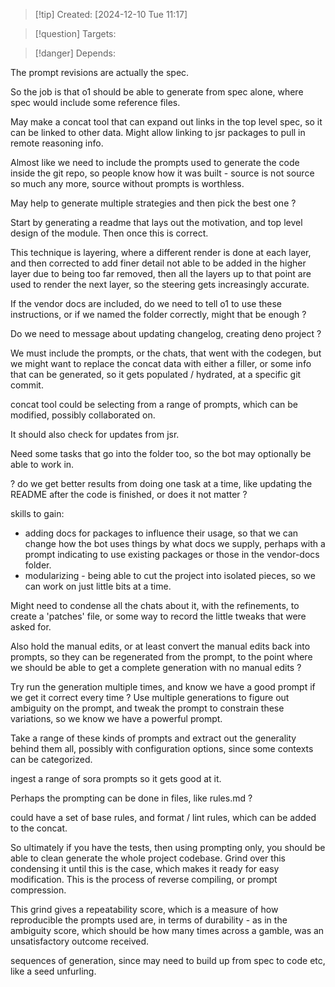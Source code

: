 
>[!tip] Created: [2024-12-10 Tue 11:17]

>[!question] Targets: 

>[!danger] Depends: 

The prompt revisions are actually the spec.

So the job is that o1 should be able to generate from spec alone, where spec would include some reference files.

May make a concat tool that can expand out links in the top level spec, so it can be linked to other data.  Might allow linking to jsr packages to pull in remote reasoning info.

Almost like we need to include the prompts used to generate the code inside the git repo, so people know how it was built - source is not source so much any more, source without prompts is worthless.

May help to generate multiple strategies and then pick the best one ?

Start by generating a readme that lays out the motivation, and top level design of the module.
Then once this is correct.

This technique is layering, where a different render is done at each layer, and then corrected to add finer detail not able to be added in the higher layer due to being too far removed, then all the layers up to that point are used to render the next layer, so the steering gets increasingly accurate.

If the vendor docs are included, do we need to tell o1 to use these instructions, or if we named the folder correctly, might that be enough ?

Do we need to message about updating changelog, creating deno project ?

We must include the prompts, or the chats, that went with the codegen, but we might want to replace the concat data with either a filler, or some info that can be generated, so it gets populated / hydrated, at a specific git commit.

concat tool could be selecting from a range of prompts, which can be modified, possibly collaborated on.

It should also check for updates from jsr.

Need some tasks that go into the folder too, so the bot may optionally be able to work in.

? do we get better results from doing one task at a time, like updating the README after the code is finished, or does it not matter ?

skills to gain:
- adding docs for packages to influence their usage, so that we can change how the bot uses things by what docs we supply, perhaps with a prompt indicating to use existing packages or those in the vendor-docs folder.
- modularizing - being able to cut the project into isolated pieces, so we can work on just little bits at a time.

Might need to condense all the chats about it, with the refinements, to create a 'patches' file, or some way to record the little tweaks that were asked for.  

Also hold the manual edits, or at least convert the manual edits back into prompts, so they can be regenerated from the prompt, to the point where we should be able to get a complete generation with no manual edits ?

Try run the generation multiple times, and know we have a good prompt if we get it correct every time ?  Use multiple generations to figure out ambiguity on the prompt, and tweak the prompt to constrain these variations, so we know we have a powerful prompt.

Take a range of these kinds of prompts and extract out the generality behind them all, possibly with configuration options, since some contexts can be categorized.

ingest a range of sora prompts so it gets good at it.

Perhaps the prompting can be done in files, like rules.md ?

could have a set of base rules, and format / lint rules, which can be added to the concat.

So ultimately if you have the tests, then using prompting only, you should be able to clean generate the whole project codebase.  Grind over this condensing it until this is the case, which makes it ready for easy modification.  This is the process of reverse compiling, or prompt compression.

This grind gives a repeatability score, which is a measure of how reproducible the prompts used are, in terms of durability - as in the ambiguity score, which should be how many times across a gamble, was an unsatisfactory outcome received.

sequences of generation, since may need to build up from spec to code etc, like a seed unfurling.
